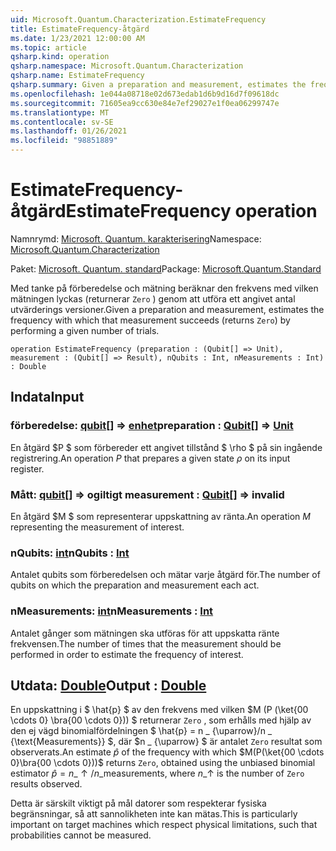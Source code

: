 ```yaml
---
uid: Microsoft.Quantum.Characterization.EstimateFrequency
title: EstimateFrequency-åtgärd
ms.date: 1/23/2021 12:00:00 AM
ms.topic: article
qsharp.kind: operation
qsharp.namespace: Microsoft.Quantum.Characterization
qsharp.name: EstimateFrequency
qsharp.summary: Given a preparation and measurement, estimates the frequency with which that measurement succeeds (returns `Zero`) by performing a given number of trials.
ms.openlocfilehash: 1e044a08718e02d673edab1d6b9d16d7f09618dc
ms.sourcegitcommit: 71605ea9cc630e84e7ef29027e1f0ea06299747e
ms.translationtype: MT
ms.contentlocale: sv-SE
ms.lasthandoff: 01/26/2021
ms.locfileid: "98851889"
---
```

# <a name="estimatefrequency-operation"></a><span data-ttu-id="2716c-102">EstimateFrequency-åtgärd</span><span class="sxs-lookup"><span data-stu-id="2716c-102">EstimateFrequency operation</span></span>

<span data-ttu-id="2716c-103">Namnrymd: [Microsoft. Quantum. karakterisering](xref:Microsoft.Quantum.Characterization)</span><span class="sxs-lookup"><span data-stu-id="2716c-103">Namespace: [Microsoft.Quantum.Characterization](xref:Microsoft.Quantum.Characterization)</span></span>

<span data-ttu-id="2716c-104">Paket: [Microsoft. Quantum. standard](https://nuget.org/packages/Microsoft.Quantum.Standard)</span><span class="sxs-lookup"><span data-stu-id="2716c-104">Package: [Microsoft.Quantum.Standard](https://nuget.org/packages/Microsoft.Quantum.Standard)</span></span>


<span data-ttu-id="2716c-105">Med tanke på förberedelse och mätning beräknar den frekvens med vilken mätningen lyckas (returnerar `Zero` ) genom att utföra ett angivet antal utvärderings versioner.</span><span class="sxs-lookup"><span data-stu-id="2716c-105">Given a preparation and measurement, estimates the frequency with which that measurement succeeds (returns `Zero`) by performing a given number of trials.</span></span>

```qsharp
operation EstimateFrequency (preparation : (Qubit[] => Unit), measurement : (Qubit[] => Result), nQubits : Int, nMeasurements : Int) : Double
```


## <a name="input"></a><span data-ttu-id="2716c-106">Indata</span><span class="sxs-lookup"><span data-stu-id="2716c-106">Input</span></span>

### <a name="preparation--qubit--unit"></a><span data-ttu-id="2716c-107">förberedelse: [qubit](xref:microsoft.quantum.lang-ref.qubit)[] => [enhet](xref:microsoft.quantum.lang-ref.unit)</span><span class="sxs-lookup"><span data-stu-id="2716c-107">preparation : [Qubit](xref:microsoft.quantum.lang-ref.qubit)[] => [Unit](xref:microsoft.quantum.lang-ref.unit)</span></span> 

<span data-ttu-id="2716c-108">En åtgärd $P $ som förbereder ett angivet tillstånd $ \rho $ på sin ingående registrering.</span><span class="sxs-lookup"><span data-stu-id="2716c-108">An operation $P$ that prepares a given state $\rho$ on its input register.</span></span>


### <a name="measurement--qubit--__invalidresult__"></a><span data-ttu-id="2716c-109">Mått: [qubit](xref:microsoft.quantum.lang-ref.qubit)[] => __ogiltigt <Result>__</span><span class="sxs-lookup"><span data-stu-id="2716c-109">measurement : [Qubit](xref:microsoft.quantum.lang-ref.qubit)[] => __invalid<Result>__</span></span> 

<span data-ttu-id="2716c-110">En åtgärd $M $ som representerar uppskattning av ränta.</span><span class="sxs-lookup"><span data-stu-id="2716c-110">An operation $M$ representing the measurement of interest.</span></span>


### <a name="nqubits--int"></a><span data-ttu-id="2716c-111">nQubits: [int](xref:microsoft.quantum.lang-ref.int)</span><span class="sxs-lookup"><span data-stu-id="2716c-111">nQubits : [Int](xref:microsoft.quantum.lang-ref.int)</span></span>

<span data-ttu-id="2716c-112">Antalet qubits som förberedelsen och mätar varje åtgärd för.</span><span class="sxs-lookup"><span data-stu-id="2716c-112">The number of qubits on which the preparation and measurement each act.</span></span>


### <a name="nmeasurements--int"></a><span data-ttu-id="2716c-113">nMeasurements: [int](xref:microsoft.quantum.lang-ref.int)</span><span class="sxs-lookup"><span data-stu-id="2716c-113">nMeasurements : [Int](xref:microsoft.quantum.lang-ref.int)</span></span>

<span data-ttu-id="2716c-114">Antalet gånger som mätningen ska utföras för att uppskatta ränte frekvensen.</span><span class="sxs-lookup"><span data-stu-id="2716c-114">The number of times that the measurement should be performed in order to estimate the frequency of interest.</span></span>



## <a name="output--double"></a><span data-ttu-id="2716c-115">Utdata: [Double](xref:microsoft.quantum.lang-ref.double)</span><span class="sxs-lookup"><span data-stu-id="2716c-115">Output : [Double](xref:microsoft.quantum.lang-ref.double)</span></span>

<span data-ttu-id="2716c-116">En uppskattning i $ \hat{p} $ av den frekvens med vilken $M (P (\ket{00 \cdots 0} \bra{00 \cdots 0})) $ returnerar `Zero` , som erhålls med hjälp av den ej vägd binomialfördelningen $ \hat{p} = n \_ {\uparrow}/n \_ {\text{Measurements}} $, där $n \_ {\uparrow} $ är antalet `Zero` resultat som observerats.</span><span class="sxs-lookup"><span data-stu-id="2716c-116">An estimate $\hat{p}$ of the frequency with which $M(P(\ket{00 \cdots 0}\bra{00 \cdots 0}))$ returns `Zero`, obtained using the unbiased binomial estimator $\hat{p} = n\_{\uparrow} / n\_{\text{measurements}}$, where $n\_{\uparrow}$ is the number of `Zero` results observed.</span></span>

<span data-ttu-id="2716c-117">Detta är särskilt viktigt på mål datorer som respekterar fysiska begränsningar, så att sannolikheten inte kan mätas.</span><span class="sxs-lookup"><span data-stu-id="2716c-117">This is particularly important on target machines which respect physical limitations, such that probabilities cannot be measured.</span></span>